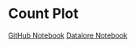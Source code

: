 # Count Plot

<web-summary>

</web-summary>

<card-summary>

</card-summary>

<link-summary>

</link-summary>

<seealso style="cards">
       <category ref="example-ktnb">
           <a href="https://github.com/Kotlin/kandy/blob/main/examples/notebooks/lets-plot/guides/count_plot.ipynb" summary="View the notebook on our GitHub repository">GitHub Notebook</a>
           <a href="" summary="Experiment with this example on Datalore">Datalore Notebook</a>
       </category>
</seealso>